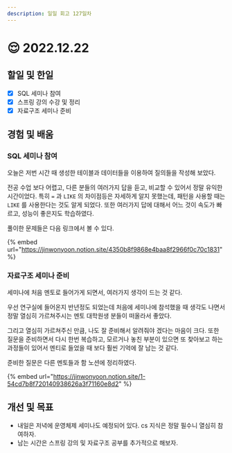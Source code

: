 ```yaml
---
description: 일일 회고 127일차
---
```


# 😌 2022.12.22

## 할일 및 한일&#x20;

* [x] SQL 세미나 참여&#x20;
* [x] 스프링 강의 수강 및 정리&#x20;
* [x] 자료구조 세미나 준비&#x20;

## 경험 및 배움

### SQL 세미나 참여&#x20;

오늘은 저번 시간 때 생성한 테이블과 데이터들을 이용하여 질의들을 작성해 보았다.

전공 수업 보다 어렵고, 다른 분들의 여러가지 답을 듣고, 비교할 수 있어서 정말 유익한 시간이었다. 특히 `=` 과 `LIKE` 의 차이점등은 자세하게 알지 못했는데, 패턴을 사용할 때는 `LIKE` 를 사용한다는 것도 알게 되었다. 또한 여러가지 답에 대해서 어느 것이 속도가 빠르고, 성능이 좋은지도 학습하였다.

풀이한 문제들은 다음 링크에서 볼 수 있다.

{% embed url="https://jinwonyoon.notion.site/4350b8f9868e4baa8f2966f0c70c1831" %}

### 자료구조 세미나 준비&#x20;

세미나에 처음 멘토로 들어가게 되면서, 여러가지 생각이 드는 것 같다.

우선 연구실에 들어온지 반년정도 되었는데 처음에 세미나에 참석했을 때 생각도 나면서 정말 열심히 가르쳐주시는 멘토 대학원생 분들이 떠올라서 좋았다.

그리고 열심히 가르쳐주신 만큼, 나도 잘 준비해서 알려줘야 겠다는 마음이 크다. 또한 질문을 준비하면서 다시 한번 복습하고, 모르거나 놓친 부분이 있으면 또 찾아보고 하는 과정들이 있어서 멘티로 들었을 때 보다 훨씬 기억에 잘 남는 것 같다.

준비한 질문은 다른 멘토들과 함 노션에 정리하였다.

{% embed url="https://jinwonyoon.notion.site/1-54cd7b8f720140938626a3f71160e8d2" %}

## 개선 및 목표&#x20;

* 내일은 저녁에 운영체제 세미나도 예정되어 있다. cs 지식은 정말 필수니 열심히 참여하자.&#x20;
* 남는 시간은 스프링 강의 및 자료구조 공부를 추가적으로 해보자.&#x20;
